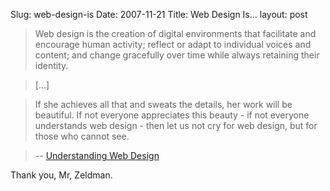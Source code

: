 Slug: web-design-is
Date: 2007-11-21
Title: Web Design Is...
layout: post

>Web design is the creation of digital environments that facilitate and encourage human activity; reflect or adapt to individual voices and content; and change gracefully over time while always retaining their identity.

>[...]

>If she achieves all that and sweats the details, her work will be beautiful. If not everyone appreciates this beauty - if not everyone understands web design - then let us not cry for web design, but for those who cannot see.

> -- [Understanding Web Design](http://alistapart.com/articles/understandingwebdesign/)

Thank you, Mr, Zeldman.
